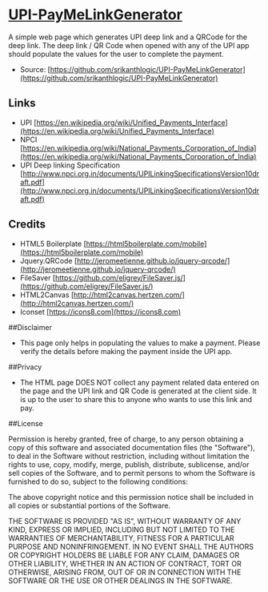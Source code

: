 # [UPI-PayMeLinkGenerator](http://github.com/srikanthlogic/UPI-PayMeLinkGenerator)

A simple web page which generates UPI deep link and a QRCode for the deep link. The deep link / QR Code when opened with any of the UPI app should populate the values for the user to complete the payment.

* Source: [https://github.com/srikanthlogic/UPI-PayMeLinkGenerator](https://github.com/srikanthlogic/UPI-PayMeLinkGenerator)

## Links
* UPI [https://en.wikipedia.org/wiki/Unified_Payments_Interface](https://en.wikipedia.org/wiki/Unified_Payments_Interface)
* NPCI [https://en.wikipedia.org/wiki/National_Payments_Corporation_of_India](https://en.wikipedia.org/wiki/National_Payments_Corporation_of_India)
* UPI Deep linking Specification [http://www.npci.org.in/documents/UPILinkingSpecificationsVersion10draft.pdf](http://www.npci.org.in/documents/UPILinkingSpecificationsVersion10draft.pdf)

## Credits
* HTML5 Boilerplate [https://html5boilerplate.com/mobile](https://html5boilerplate.com/mobile)
* Jquery.QRCode [http://jeromeetienne.github.io/jquery-qrcode/](http://jeromeetienne.github.io/jquery-qrcode/)
* FileSaver [https://github.com/eligrey/FileSaver.js/](https://github.com/eligrey/FileSaver.js/)
* HTML2Canvas [http://html2canvas.hertzen.com/](http://html2canvas.hertzen.com/)
* Iconset [https://icons8.com](https://icons8.com)

##Disclaimer
* This page only helps in populating the values to make a payment. Please verify the details before making the payment inside the UPI app.

##Privacy
* The HTML page DOES NOT collect any payment related data entered on the page and the UPI link and QR Code is generated at the client side. It is up to the user to share this to anyone who wants to use this link and pay.

##License

Permission is hereby granted, free of charge, to any person obtaining a copy of
this software and associated documentation files (the "Software"), to deal in
the Software without restriction, including without limitation the rights to
use, copy, modify, merge, publish, distribute, sublicense, and/or sell copies
of the Software, and to permit persons to whom the Software is furnished to do
so, subject to the following conditions:

The above copyright notice and this permission notice shall be included in all
copies or substantial portions of the Software.

THE SOFTWARE IS PROVIDED "AS IS", WITHOUT WARRANTY OF ANY KIND, EXPRESS OR
IMPLIED, INCLUDING BUT NOT LIMITED TO THE WARRANTIES OF MERCHANTABILITY,
FITNESS FOR A PARTICULAR PURPOSE AND NONINFRINGEMENT. IN NO EVENT SHALL THE
AUTHORS OR COPYRIGHT HOLDERS BE LIABLE FOR ANY CLAIM, DAMAGES OR OTHER
LIABILITY, WHETHER IN AN ACTION OF CONTRACT, TORT OR OTHERWISE, ARISING FROM,
OUT OF OR IN CONNECTION WITH THE SOFTWARE OR THE USE OR OTHER DEALINGS IN THE
SOFTWARE.
